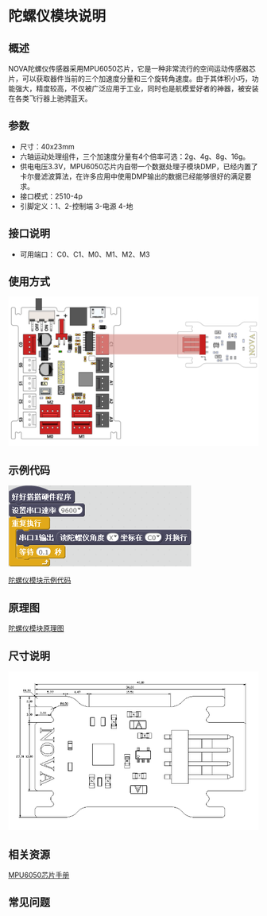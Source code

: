 # 陀螺仪模块说明

## 概述
NOVA陀螺仪传感器采用MPU6050芯片，它是一种非常流行的空间运动传感器芯片，可以获取器件当前的三个加速度分量和三个旋转角速度。由于其体积小巧，功能强大，精度较高，不仅被广泛应用于工业，同时也是航模爱好者的神器，被安装在各类飞行器上驰骋蓝天。

## 参数
- 尺寸：40x23mm
- 六轴运动处理组件，三个加速度分量有4个倍率可选：2g、4g、8g、16g。
- 供电电压3.3V，MPU6050芯片内自带一个数据处理子模块DMP，已经内置了卡尔曼滤波算法，在许多应用中使用DMP输出的数据已经能够很好的满足要求。
- 接口模式：2510-4p
- 引脚定义：1、2-控制端 3-电源 4-地

## 接口说明
- 可用端口： C0、C1、M0、M1、M2、M3

## 使用方式
![](./images/61.png)

## 示例代码
![](./images/62.png)

[陀螺仪模块示例代码](http://www.haohaodada.com/show.php?id=950120)

## 原理图
[陀螺仪模块原理图](https://github.com/Haohaodada-official/haohaodada-docs/blob/master/%E5%8E%9F%E7%90%86%E5%9B%BE/%E9%99%80%E8%9E%BA%E4%BB%AA%E6%A8%A1%E5%9D%97.pdf)

## 尺寸说明
![](./images/128.png)

## 相关资源

[MPU6050芯片手册](https://github.com/Haohaodada-official/haohaodada-docs/blob/master/%E4%B8%BB%E8%A6%81%E8%8A%AF%E7%89%87%E8%AF%B4%E6%98%8E%E4%B9%A6/%E9%99%80%E8%9E%BA%E4%BB%AA-MPU6050.PDF)

## 常见问题
